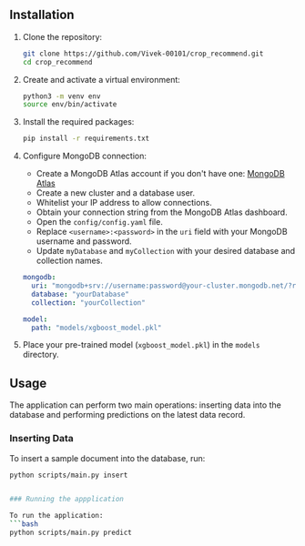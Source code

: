 
## Installation

1. Clone the repository:
    ```bash
    git clone https://github.com/Vivek-00101/crop_recommend.git
    cd crop_recommend
    ```

2. Create and activate a virtual environment:
    ```bash
    python3 -m venv env
    source env/bin/activate
    ```

3. Install the required packages:
    ```bash
    pip install -r requirements.txt
    ```

4. Configure MongoDB connection:
    - Create a MongoDB Atlas account if you don't have one: [MongoDB Atlas](https://www.mongodb.com/cloud/atlas/register)
    - Create a new cluster and a database user.
    - Whitelist your IP address to allow connections.
    - Obtain your connection string from the MongoDB Atlas dashboard.
    - Open the `config/config.yaml` file.
    - Replace `<username>:<password>` in the `uri` field with your MongoDB username and password.
    - Update `myDatabase` and `myCollection` with your desired database and collection names.
    ```yaml
    mongodb:
      uri: "mongodb+srv://username:password@your-cluster.mongodb.net/?retryWrites=true&w=majority&appName=your-app"
      database: "yourDatabase"
      collection: "yourCollection"

    model:
      path: "models/xgboost_model.pkl"
    ```

6. Place your pre-trained model (`xgboost_model.pkl`) in the `models` directory.

## Usage

The application can perform two main operations: inserting data into the database and performing predictions on the latest data record.

### Inserting Data

To insert a sample document into the database, run:
```bash
python scripts/main.py insert


### Running the appplication

To run the application:
```bash
python scripts/main.py predict
